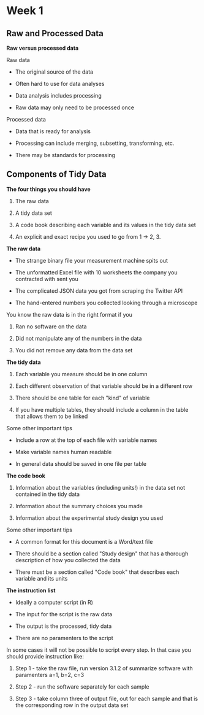 # Week 1

## Raw and Processed Data

**Raw versus processed data**

Raw data

* The original source of the data

* Often hard to use for data analyses

* Data analysis includes processing

* Raw data may only need to be processed once

Processed data

* Data that is ready for analysis

* Processing can include merging, subsetting, transforming, etc.

* There may be standards for processing

## Components of Tidy Data

**The four things you should have**

1. The raw data

2. A tidy data set

3. A code book describing each variable and its values in the tidy data set

4. An explicit and exact recipe you used to go from 1 -> 2, 3.

**The raw data**

* The strange binary file your measurement machine spits out

* The unformatted Excel file with 10 worksheets the company you contracted with sent you

* The complicated JSON data you got from scraping the Twitter API

* The hand-entered numbers you collected looking through a microscope

You know the raw data is in the right format if you

1. Ran no software on the data

2. Did not manipulate any of the numbers in the data

3. You did not remove any data from the data set

**The tidy data**

1. Each variable you measure should be in one column

2. Each different observation of that variable should be in a different row

3. There should be one table for each "kind" of variable

4. If you have multiple tables, they should include a column in the table that allows them to be linked

Some other important tips

* Include a row at the top of each file with variable names

* Make variable names human readable

* In general data should be saved in one file per table

**The code book**

1. Information about the variables (including units!) in the data set not contained in the tidy data

2. Information about the summary choices you made

3. Information about the experimental study design you used

Some other important tips

* A common format for this document is a Word/text file

* There should be a section called "Study design" that has a thorough description of how you collected the data

* There must be a section called "Code book" that describes each variable and its units

**The instruction list**

* Ideally a computer script (in R)

* The input for the script is the raw data

* The output is the processed, tidy data

* There are no paramenters to the script

In some cases it will not be possible to script every step. In that case you should provide instruction like:

1. Step 1 - take the raw file, run version 3.1.2 of summarize software with paramenters a=1, b=2, c=3

2. Step 2 - run the software separately for each sample

3. Step 3 - take column three of output file, out for each sample and that is the corresponding row in the output data
set












































